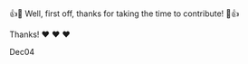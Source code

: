 :+1::tada: Well, first off, thanks for taking the time to contribute! :tada::+1:

Thanks! :heart: :heart: :heart:

Dec04
